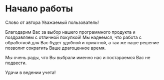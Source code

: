
# Начало работы

Слово от автора
Уважаемый пользователь!

Благодарим Вас за выбор нашего программного продукта и поздравляем с отличной покупкой! Мы надеемся, что работа с обработкой для Вас будет удобной и приятной, а так же наше решение позволит сократить Ваше драгоценное время.

Мы очень рады, что Вы выбрали именно нас и постараемся Вас не подвести.

Удачи в ведении учета!
